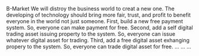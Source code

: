  
 B-Market 
 We will distroy the business world to creat a new one. 
The developing of technology should bring more fair, trust, and profit to benefit everyone in the world not just someone. 
 First, build a new free payment system. So, everyone can make payment for free.
 Second, add a self digital trading asset issuing property to the system.  So,  everyone can issue whatever digital asset for trading. 
 Third, add a free digital asset exhanging propery to the system. So, everyone can trade digital asset for free.
...
...
...
